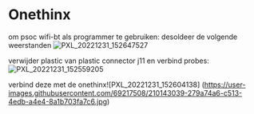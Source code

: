 # Onethinx

om psoc wifi-bt  als programmer te gebruiken:
desoldeer de volgende weerstanden
![PXL_20221231_152647527](https://user-images.githubusercontent.com/69217508/210142503-422bd518-a473-4423-9646-8b9f67ccd8b5.jpg)

verwijder plastic van plastic connector j11 en verbind probes: 
![PXL_20221231_152559205](https://user-images.githubusercontent.com/69217508/210142771-b293ada1-bbe3-4537-804e-e8725bb797e7.jpg)

verbind deze met de onethinx![PXL_20221231_152604138]
(https://user-images.githubusercontent.com/69217508/210143039-279a74a6-c513-4edb-a4e4-8a1b703fa7c6.jpg)
